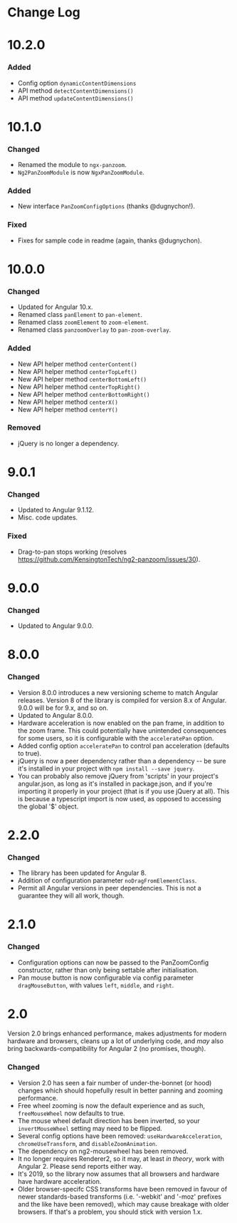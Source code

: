 # Change Log

# 10.2.0

### Added
- Config option `dynamicContentDimensions`
- API method `detectContentDimensions()`
- API method `updateContentDimensions()`

# 10.1.0

### Changed
- Renamed the module to `ngx-panzoom`.
- `Ng2PanZoomModule` is now `NgxPanZoomModule`.

### Added
- New interface `PanZoomConfigOptions` (thanks @dugnychon!).

### Fixed
- Fixes for sample code in readme (again, thanks @dugnychon).

# 10.0.0

### Changed
- Updated for Angular 10.x.
- Renamed class `panElement` to `pan-element`.
- Renamed class `zoomElement` to `zoom-element`.
- Renamed class `panzoomOverlay` to `pan-zoom-overlay`.

### Added
- New API helper method `centerContent()`
- New API helper method `centerTopLeft()`
- New API helper method `centerBottomLeft()`
- New API helper method `centerTopRight()`
- New API helper method `centerBottomRight()`
- New API helper method `centerX()`
- New API helper method `centerY()`

### Removed
- jQuery is no longer a dependency.

# 9.0.1

### Changed
- Updated to Angular 9.1.12.
- Misc. code updates.

### Fixed
- Drag-to-pan stops working (resolves https://github.com/KensingtonTech/ng2-panzoom/issues/30).


# 9.0.0

### Changed
- Updated to Angular 9.0.0.


# 8.0.0

### Changed
- Version 8.0.0 introduces a new versioning scheme to match Angular releases.  Version 8 of the library is compiled for version 8.x of Angular.  9.0.0 will be for 9.x, and so on.
- Updated to Angular 8.0.0.
- Hardware acceleration is now enabled on the pan frame, in addition to the zoom frame.  This could potentially have unintended consequences for some users, so it is configurable with the `acceleratePan` option.
- Added config option `acceleratePan` to control pan acceleration (defaults to true).
- jQuery is now a peer dependency rather than a dependency -- be sure it's installed in your project with `npm install --save jquery`.
- You can probably also remove jQuery from 'scripts' in your project's angular.json, as long as it's installed in package.json, and if you're importing it properly in your project (that is if you use jQuery at all).  This is because a typescript import is now used, as opposed to accessing the global '$' object.

# 2.2.0

### Changed
- The library has been updated for Angular 8.
- Addition of configuration parameter `noDragFromElementClass`.
- Permit all Angular versions in peer dependencies.  This is not a guarantee they will all work, though.

# 2.1.0

### Changed
- Configuration options can now be passed to the PanZoomConfig constructor, rather than only being settable after initialisation.
- Pan mouse button is now configurable via config parameter `dragMouseButton`, with values `left`, `middle`, and `right`.

# 2.0

Version 2.0 brings enhanced performance, makes adjustments for modern hardware and browsers, cleans up a lot of underlying code, and _may_ also bring backwards-compatibility for Angular 2 (no promises, though).

### Changed
- Version 2.0 has seen a fair number of under-the-bonnet (or hood) changes which should hopefully result in better panning and zooming performance.
- Free wheel zooming is now the default experience and as such, `freeMouseWheel` now defaults to true.
- The mouse wheel default direction has been inverted, so your `invertMouseWheel` setting may need to be flipped.
- Several config options have been removed: `useHardwareAcceleration`, `chromeUseTransform`, and `disableZoomAnimation`.
- The dependency on ng2-mousewheel has been removed.
- It no longer requires Renderer2, so it may, at least _in theory_, work with Angular 2.  Please send reports either way.
- It's 2019, so the library now assumes that all browsers and hardware have hardware acceleration.
- Older browser-specifc CSS transforms have been removed in favour of newer standards-based transforms (i.e. '-webkit' and '-moz' prefixes and the like have been removed), which may cause breakage with older browsers.  If that's a problem, you should stick with version 1.x.